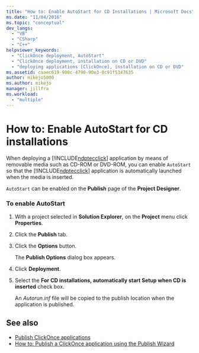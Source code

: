 ```yaml
---
title: "How to: Enable AutoStart for CD Installations | Microsoft Docs"
ms.date: "11/04/2016"
ms.topic: "conceptual"
dev_langs:
  - "VB"
  - "CSharp"
  - "C++"
helpviewer_keywords:
  - "ClickOnce deployment, AutoStart"
  - "ClickOnce deployment, installation on CD or DVD"
  - "deploying applications [ClickOnce], installation on CD or DVD"
ms.assetid: caaec619-900c-4790-90e3-8c91f5347635
author: mikejo5000
ms.author: mikejo
manager: jillfra
ms.workload:
  - "multiple"
---
```

# How to: Enable AutoStart for CD installations
When deploying a [!INCLUDE[ndptecclick](../deployment/includes/ndptecclick_md.md)] application by means of removable media such as CD-ROM or DVD-ROM, you can enable `AutoStart` so that the [!INCLUDE[ndptecclick](../deployment/includes/ndptecclick_md.md)] application is automatically launched when the media is inserted.

 `AutoStart` can be enabled on the **Publish** page of the **Project Designer**.

### To enable AutoStart

1.  With a project selected in **Solution Explorer**, on the **Project** menu click **Properties**.

2.  Click the **Publish** tab.

3.  Click the **Options** button.

     The **Publish Options** dialog box appears.

4.  Click **Deployment**.

5.  Select the **For CD installations, automatically start Setup when CD is inserted** check box.

     An *Autorun.inf* file will be copied to the publish location when the application is published.

## See also
- [Publish ClickOnce applications](../deployment/publishing-clickonce-applications.md)
- [How to: Publish a ClickOnce application using the Publish Wizard](../deployment/how-to-publish-a-clickonce-application-using-the-publish-wizard.md)